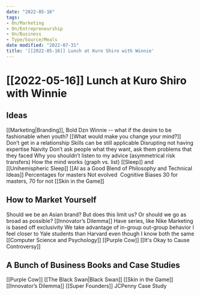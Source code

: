 ```yaml
---
date: "2022-05-16"
tags:
- On/Marketing
- On/Entrepreneurship
- On/Business
- Type/Source/Meals 
date modified: "2022-07-31"
title: '[[2022-05-16]] Lunch at Kuro Shiro with Winnie'
---
```


# [[2022-05-16]] Lunch at Kuro Shiro with Winnie

## Ideas
[[Marketing|Branding]], Bold Dzn
Winnie -- what if the desire to be fashionable when youth?
[[What would make you change your mind?]]
Don’t get in a relationship
Skills can be still applicable
Disrupting not having expertise
Naivity
Don’t ask people what they want, ask them problems that they faced
Why you shouldn’t listen to my advice (asymmetrical risk transfers)
How the mind works (graph vs. list)
[[Sleep]] and [[Unihemispheric Sleep]]
[[AI as a Good Blend of Philosophy and Technical Ideas]]
Percentages for masters
Not evolved 
Cognitive Biases
30 for masters, 70 for not
[[Skin in the Game]]

## How to Market Yourself
Should we be an Asian brand? But does this limit us? Or should we go as broad as possible?
[[Innovator’s Dilemma]]
Have series, like Nike
Marketing is based off exclusivity
We take advantage of in-group out-group behavior
I feel closer to Yale students than Harvard even though I know both the same
[[Computer Science and Psychology]]
[[Purple Cow]]
[[It's Okay to Cause Controversy]]

## A Bunch of Business Books and Case Studies
[[Purple Cow]]
[[The Black Swan|Black Swan]]
[[Skin in the Game]]
[[Innovator’s Dilemma]]
[[Super Founders]]
JCPenny Case Study
